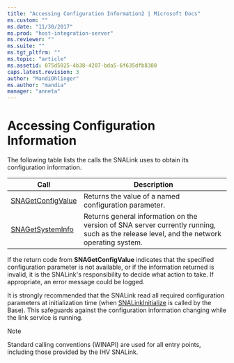 ```yaml
---
title: "Accessing Configuration Information2 | Microsoft Docs"
ms.custom: ""
ms.date: "11/30/2017"
ms.prod: "host-integration-server"
ms.reviewer: ""
ms.suite: ""
ms.tgt_pltfrm: ""
ms.topic: "article"
ms.assetid: 075d5025-4b38-4207-bda5-6f635dfb8380
caps.latest.revision: 3
author: "MandiOhlinger"
ms.author: "mandia"
manager: "anneta"
---
```

# Accessing Configuration Information
The following table lists the calls the SNALink uses to obtain its configuration information.  
  
|**Call**|Description|  
|--------------|-----------------|  
|[SNAGetConfigValue](../core/snagetconfigvalue1.md)|Returns the value of a named configuration parameter.|  
|[SNAGetSystemInfo](../core/snagetsysteminfo2.md)|Returns general information on the version of SNA server currently running, such as the release level, and the network operating system.|  
  
 If the return code from **SNAGetConfigValue** indicates that the specified configuration parameter is not available, or if the information returned is invalid, it is the SNALink's responsibility to decide what action to take. If appropriate, an error message could be logged.  
  
 It is strongly recommended that the SNALink read all required configuration parameters at initialization time (when [SNALinkInitialize](../core/snalinkinitialize1.md) is called by the Base). This safeguards against the configuration information changing while the link service is running.  
  
> [!NOTE]
>  Standard calling conventions (WINAPI) are used for all entry points, including those provided by the IHV SNALink.